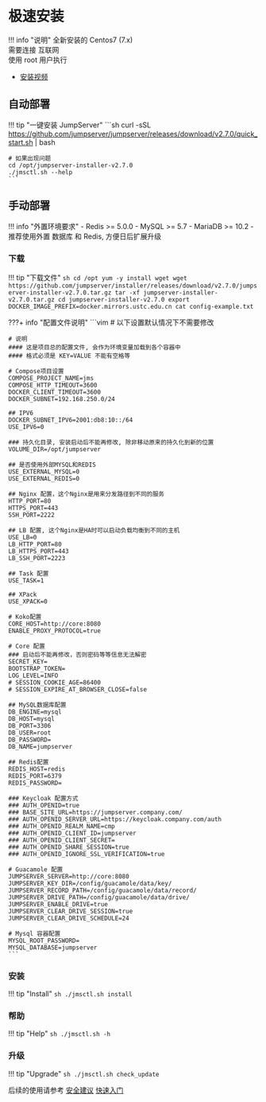# 极速安装

!!! info "说明"
    全新安装的 Centos7 (7.x)  
    需要连接 互联网  
    使用 root 用户执行  

- [安装视频](https://www.bilibili.com/video/bv19a4y1i7i9)

## 自动部署

!!! tip "一键安装 JumpServer"
    ```sh
    curl -sSL https://github.com/jumpserver/jumpserver/releases/download/v2.7.0/quick_start.sh | bash

    # 如果出现问题
    cd /opt/jumpserver-installer-v2.7.0
    ./jmsctl.sh --help
    ```

## 手动部署

!!! info "外置环境要求"
    - Redis >= 5.0.0
    - MySQL >= 5.7
    - MariaDB >= 10.2
    - 推荐使用外置 数据库 和 Redis, 方便日后扩展升级

### 下载

!!! tip "下载文件"
    ```sh
    cd /opt
    yum -y install wget
    wget https://github.com/jumpserver/installer/releases/download/v2.7.0/jumpserver-installer-v2.7.0.tar.gz
    tar -xf jumpserver-installer-v2.7.0.tar.gz
    cd jumpserver-installer-v2.7.0
    export DOCKER_IMAGE_PREFIX=docker.mirrors.ustc.edu.cn
    cat config-example.txt
    ```

???+ info "配置文件说明"
    ```vim
    # 以下设置默认情况下不需要修改

    # 说明
    #### 这是项目总的配置文件, 会作为环境变量加载到各个容器中
    #### 格式必须是 KEY=VALUE 不能有空格等

    # Compose项目设置
    COMPOSE_PROJECT_NAME=jms
    COMPOSE_HTTP_TIMEOUT=3600
    DOCKER_CLIENT_TIMEOUT=3600
    DOCKER_SUBNET=192.168.250.0/24

    ## IPV6
    DOCKER_SUBNET_IPV6=2001:db8:10::/64
    USE_IPV6=0

    ### 持久化目录, 安装启动后不能再修改, 除非移动原来的持久化到新的位置
    VOLUME_DIR=/opt/jumpserver

    ## 是否使用外部MYSQL和REDIS
    USE_EXTERNAL_MYSQL=0
    USE_EXTERNAL_REDIS=0

    ## Nginx 配置，这个Nginx是用来分发路径到不同的服务
    HTTP_PORT=80
    HTTPS_PORT=443
    SSH_PORT=2222

    ## LB 配置, 这个Nginx是HA时可以启动负载均衡到不同的主机
    USE_LB=0
    LB_HTTP_PORT=80
    LB_HTTPS_PORT=443
    LB_SSH_PORT=2223

    ## Task 配置
    USE_TASK=1

    ## XPack
    USE_XPACK=0

    # Koko配置
    CORE_HOST=http://core:8080
    ENABLE_PROXY_PROTOCOL=true

    # Core 配置
    ### 启动后不能再修改，否则密码等等信息无法解密
    SECRET_KEY=
    BOOTSTRAP_TOKEN=
    LOG_LEVEL=INFO
    # SESSION_COOKIE_AGE=86400
    # SESSION_EXPIRE_AT_BROWSER_CLOSE=false

    ## MySQL数据库配置
    DB_ENGINE=mysql
    DB_HOST=mysql
    DB_PORT=3306
    DB_USER=root
    DB_PASSWORD=
    DB_NAME=jumpserver

    ## Redis配置
    REDIS_HOST=redis
    REDIS_PORT=6379
    REDIS_PASSWORD=

    ### Keycloak 配置方式
    ### AUTH_OPENID=true
    ### BASE_SITE_URL=https://jumpserver.company.com/
    ### AUTH_OPENID_SERVER_URL=https://keycloak.company.com/auth
    ### AUTH_OPENID_REALM_NAME=cmp
    ### AUTH_OPENID_CLIENT_ID=jumpserver
    ### AUTH_OPENID_CLIENT_SECRET=
    ### AUTH_OPENID_SHARE_SESSION=true
    ### AUTH_OPENID_IGNORE_SSL_VERIFICATION=true

    # Guacamole 配置
    JUMPSERVER_SERVER=http://core:8080
    JUMPSERVER_KEY_DIR=/config/guacamole/data/key/
    JUMPSERVER_RECORD_PATH=/config/guacamole/data/record/
    JUMPSERVER_DRIVE_PATH=/config/guacamole/data/drive/
    JUMPSERVER_ENABLE_DRIVE=true
    JUMPSERVER_CLEAR_DRIVE_SESSION=true
    JUMPSERVER_CLEAR_DRIVE_SCHEDULE=24

    # Mysql 容器配置
    MYSQL_ROOT_PASSWORD=
    MYSQL_DATABASE=jumpserver
    ```

### 安装

!!! tip "Install"
    ```sh
    ./jmsctl.sh install
    ```

### 帮助

!!! tip "Help"
    ```sh
    ./jmsctl.sh -h
    ```

### 升级

!!! tip "Upgrade"
    ```sh
    ./jmsctl.sh check_update
    ```

后续的使用请参考 [安全建议](install_security.md) [快速入门](../../admin-guide/quick_start/)  
